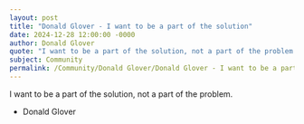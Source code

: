 ```yaml
---
layout: post
title: "Donald Glover - I want to be a part of the solution"
date: 2024-12-28 12:00:00 -0000
author: Donald Glover
quote: "I want to be a part of the solution, not a part of the problem."
subject: Community
permalink: /Community/Donald Glover/Donald Glover - I want to be a part of the solution
---
```


I want to be a part of the solution, not a part of the problem.

- Donald Glover
